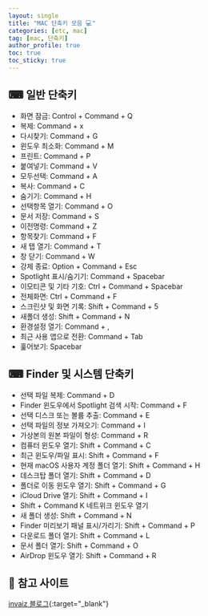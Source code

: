 ```yaml
---
layout: single
title: "MAC 단축키 모음 💻"
categories: [etc, mac]
tag: [mac, 단축키]
author_profile: true
toc: true
toc_sticky: true
---
```



## ⌨ 일반 단축키
- 화면 잠금: Control + Command + Q
- 복제: Command + x
- 다시찾기: Command + G
- 윈도우 최소화: Command + M
- 프린트: Command + P
- 붙여넣기: Command + V
- 모두선택: Command + A
- 복사: Command + C
- 숨기기: Command + H
- 선택항목 열기: Command + O
- 문서 저장: Command + S
- 이전명령: Command + Z
- 항목찾기: Command + F
- 새 탭 열기: Command + T
- 창 닫기: Command + W
- 강제 종료: Option + Command + Esc
- Spotlight 표시/숨기기: Command + Spacebar
- 이모티콘 및 기타 기호: Ctrl + Command + Spacebar
- 전체화면: Ctrl + Command + F
- 스크린샷 및 화면 기록: Shift + Command + 5
- 새폴더 생성: Shift + Command + N
- 환경설정 열기: Command + , 
- 최근 사용 앱으로 전환: Command + Tab
- 훑어보기: Spacebar


## ⌨ Finder 및 시스템 단축키
- 선택 파일 복제: Command + D 
- Finder 윈도우에서 Spotlight 검색 시작: Command + F
- 선택 디스크 또는 볼륨 추출: Command + E
- 선택 파일의 정보 가져오기: Command + I
- 가상본의 원본 파일이 형성: Command + R
- 컴퓨터 윈도우 열기: Shift + Command + C
- 최근 윈도우/파일 표시: Shift + Command + F
- 현재 macOS 사용자 계정 폴더 열기: Shift + Command + H 
- 데스크탑 폴더 열기: Shift + Command + D 
- 폴더로 이동 윈도우 열기: Shift + Command + G 
- iCloud Drive 열기: Shift + Command + I 
- Shift + Command K 네트위크 윈도우 열기
- 새 폴더 생성: Shift + Command + N
- Finder 미리보기 패널 표시/가리기: Shift + Command + P
- 다운로드 폴더 열기: Shift + Command + L
- 문서 폴더 열기: Shift + Command + O
- AirDrop 윈도우 열기: Shift + Command + R




## 🔎 참고 사이트
[invaiz 블로그](https://www.invaiz.com/blog/?q=YToxOntzOjEyOiJrZXl3b3JkX3R5cGUiO3M6MzoiYWxsIjt9&bmode=view&idx=12577409&t=board){:target="_blank"}
